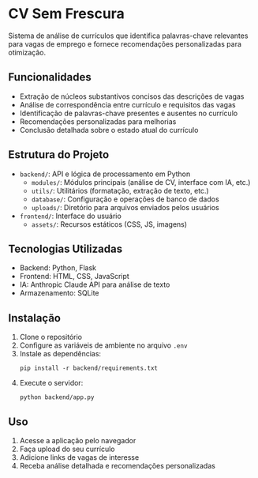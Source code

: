 # CV Sem Frescura

Sistema de análise de currículos que identifica palavras-chave relevantes para vagas de emprego e fornece recomendações personalizadas para otimização.

## Funcionalidades

- Extração de núcleos substantivos concisos das descrições de vagas
- Análise de correspondência entre currículo e requisitos das vagas
- Identificação de palavras-chave presentes e ausentes no currículo
- Recomendações personalizadas para melhorias
- Conclusão detalhada sobre o estado atual do currículo

## Estrutura do Projeto

- `backend/`: API e lógica de processamento em Python
  - `modules/`: Módulos principais (análise de CV, interface com IA, etc.)
  - `utils/`: Utilitários (formatação, extração de texto, etc.)
  - `database/`: Configuração e operações de banco de dados
  - `uploads/`: Diretório para arquivos enviados pelos usuários
- `frontend/`: Interface do usuário
  - `assets/`: Recursos estáticos (CSS, JS, imagens)

## Tecnologias Utilizadas

- Backend: Python, Flask
- Frontend: HTML, CSS, JavaScript
- IA: Anthropic Claude API para análise de texto
- Armazenamento: SQLite

## Instalação

1. Clone o repositório
2. Configure as variáveis de ambiente no arquivo `.env`
3. Instale as dependências:
   ```
   pip install -r backend/requirements.txt
   ```
4. Execute o servidor:
   ```
   python backend/app.py
   ```

## Uso

1. Acesse a aplicação pelo navegador
2. Faça upload do seu currículo
3. Adicione links de vagas de interesse
4. Receba análise detalhada e recomendações personalizadas
